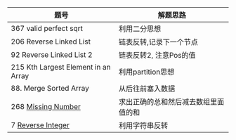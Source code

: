 题号           | 解题思路 
------------- | ------------- |
367 valid perfect sqrt  | 利用二分思想
206 Reverse Linked List | 链表反转,记录下一个节点
92 Reverse Linked List 2 | 链表反转2, 注意Pos的值
215 Kth Largest Element in an Array    | 利用partition思想
88. Merge Sorted Array | 从后往前塞入数据
268 [Missing Number](https://leetcode-cn.com/problems/missing-number/description) | 求出正确的总和然后减去数组里面值的和
7 [Reverse Integer](https://leetcode-cn.com/problems/reverse-integer/description/) | 利用字符串反转